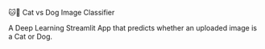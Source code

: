 🐱🐶 Cat vs Dog Image Classifier

A Deep Learning Streamlit App that predicts whether an uploaded image is a Cat or Dog.
